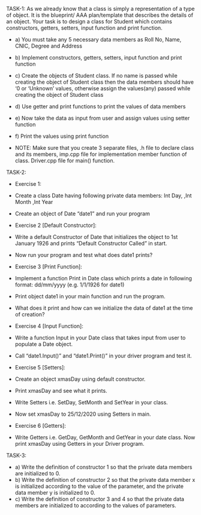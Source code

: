 TASK-1:
As we already know that a class is simply a representation of a type of object. It is the blueprint/ AAA
plan/template that describes the details of an object.
Your task is to design a class for Student which contains constructors, getters, setters, input
function and print function.
- a) You must take any 5 necessary data members as Roll No, Name, CNIC, Degree and
Address
- b) Implement constructors, getters, setters, input function and print function
- c) Create the objects of Student class. If no name is passed while creating the object of
Student class then the data members should have ‘0 or ‘Unknown’ values, otherwise
assign the values(any) passed while creating the object of Student class
- d) Use getter and print functions to print the values of data members
- e) Now take the data as input from user and assign values using setter function
- f) Print the values using print function

- NOTE: Make sure that you create 3 separate files, .h file to declare class and its members,
imp.cpp file for implementation member function of class. Driver.cpp file for main() function.

TASK-2:
- Exercise 1:
- Create a class Date having following private data members:
Int Day, 
 ,Int Month
 ,Int Year
- Create an object of Date “date1” and run your program

- Exercise 2 [Default Constructor]:
- Write a default Constructor of Date that initializes the object to 1st January 1926 and prints
“Default Constructor Called” in start.
- Now run your program and test what does date1 prints?
- Exercise 3 [Print Function]:
- Implement a function Print in Date class which prints a date in following format:
dd/mm/yyyy (e.g. 1/1/1926 for date1)
- Print object date1 in your main function and run the program.
- What does it print and how can we initialize the data of date1 at the time of creation?

- Exercise 4 [Input Function]:
- Write a function Input in your Date class that takes input from user to populate a Date object.
- Call “date1.Input()” and “date1.Print()” in your driver program and test it.

- Exercise 5 [Setters]:
- Create an object xmasDay using default constructor.
- Print xmasDay and see what it prints.
- Write Setters i.e. SetDay, SetMonth and SetYear in your class.
- Now set xmasDay to 25/12/2020 using Setters in main.

- Exercise 6 [Getters]:
- Write Getters i.e. GetDay, GetMonth and GetYear in your date class.
Now print xmasDay using Getters in your Driver program.


TASK-3:
- a) Write the definition of constructor 1 so that the private data members are initialized to 0.
- b) Write the definition of constructor 2 so that the private data member x is initialized according
to the value of the parameter, and the private data member y is initialized to 0.
- c) Write the definition of constructor 3 and 4 so that the private data members are initialized to
according to the values of parameters.

